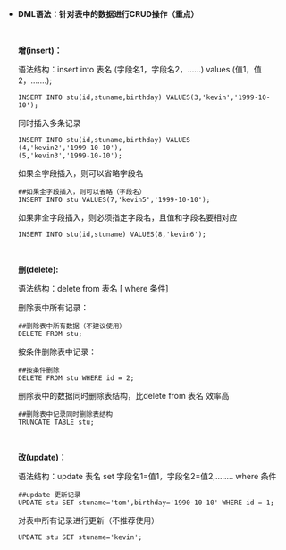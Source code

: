 - **DML语法：针对表中的数据进行CRUD操作（重点）**

  ​

  **增(insert)：**

  语法结构：insert into 表名 (字段名1，字段名2，......) values (值1，值2，.......);

  ```
  INSERT INTO stu(id,stuname,birthday) VALUES(3,'kevin','1999-10-10');
  ```

  同时插入多条记录

  ```
  INSERT INTO stu(id,stuname,birthday) VALUES
  (4,'kevin2','1999-10-10'),
  (5,'kevin3','1999-10-10');

  ```

  如果全字段插入，则可以省略字段名

  ```
  ##如果全字段插入，则可以省略（字段名）
  INSERT INTO stu VALUES(7,'kevin5','1999-10-10');
  ```

  如果非全字段插入，则必须指定字段名，且值和字段名要相对应

  ```
  INSERT INTO stu(id,stuname) VALUES(8,'kevin6');
  ```

  ​

  **删(delete):**

  语法结构：delete from 表名 [ where 条件]

  删除表中所有记录：

  ```
  ##删除表中所有数据（不建议使用）
  DELETE FROM stu;
  ```

  按条件删除表中记录：

  ```
  ##按条件删除
  DELETE FROM stu WHERE id = 2;
  ```

  删除表中的数据同时删除表结构，比delete from 表名 效率高

  ```
  ##删除表中记录同时删除表结构
  TRUNCATE TABLE stu;
  ```

  ​

  **改(update)：**

  语法结构：update 表名 set 字段名1=值1，字段名2=值2,........ where 条件

  ```
  ##update 更新记录
  UPDATE stu SET stuname='tom',birthday='1990-10-10' WHERE id = 1;
  ```

  对表中所有记录进行更新（不推荐使用）

  ```
  UPDATE stu SET stuname='kevin';
  ```

  ​